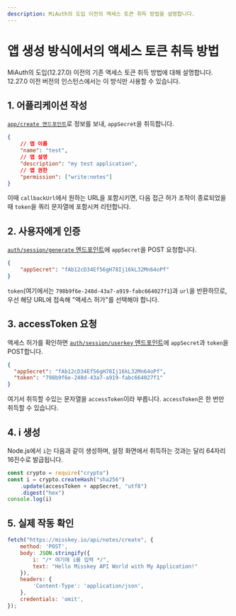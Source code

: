```yaml
---
description: MiAuth의 도입 이전의 액세스 토큰 취득 방법을 설명합니다.
---
```


# 앱 생성 방식에서의 액세스 토큰 취득 방법
MiAuth의 도입(12.27.0) 이전의 기존 액세스 토큰 취득 방법에 대해 설명합니다.
12.27.0 이전 버전의 인스턴스에서는 이 방식만 사용할 수 있습니다.

## 1. 어플리케이션 작성
[`app/create 엔드포인트`](endpoints/app/create.html)로 정보를 보내, `appSecret`을 취득합니다.
```json
{
    // 앱 이름
    "name": "test",
    // 앱 설명
    "description": "my test application",
    // 앱 권한
    "permission": ["write:notes"]
}
```

이때 `callbackUrl`에서 원하는 URL을 포함시키면, 다음 접근 허가 조작이 종료되었을 때 `token`을 쿼리 문자열에 포함시켜 리턴합니다.

## 2. 사용자에게 인증
[`auth/session/generate` 엔드포인트](endpoints/auth/session/generate)에 `appSecret`을 POST 요청합니다.
```json
{
    "appSecret": "fAb12cD34Ef56gH78Ij16kL32Mn64oPf"
}
```

`token`(여기에서는 `798b9f6e-248d-43a7-a919-fabc664027f1`)과 `url`을 반환하므로, 우선 해당 URL에 접속해 "액세스 허가"를 선택해야 합니다.

## 3. accessToken 요청
액세스 허가를 확인하면 [`auth/session/userkey` 엔드포인트](endpoints/auth/session/userkey)에 `appSecret`과 `token`을 POST합니다.
```json
{
  "appSecret": "fAb12cD34Ef56gH78Ij16kL32Mn64oPf",
  "token": "798b9f6e-248d-43a7-a919-fabc664027f1"
}
```

여기서 취득할 수있는 문자열을 `accessToken`이라 부릅니다. `accessToken`은 한 번만 취득할 수 있습니다.

## 4. i 생성
Node.js에서 `i`는 다음과 같이 생성하며, 설정 화면에서 취득하는 것과는 달리 64자리 16진수로 발급됩니다.
```javascript
const crypto = require("crypto")
const i = crypto.createHash("sha256")
    .update(accessToken + appSecret, "utf8")
    .digest("hex")
console.log(i)
```

## 5. 실제 작동 확인
```javascript
fetch("https://misskey.io/api/notes/create", {
    method: 'POST',
    body: JSON.stringify({
        i: "/* 여기에 i를 입력 */",
        text: "Hello Misskey API World with My Application!"
    }),
    headers: {
        'Content-Type': 'application/json',
    },
	credentials: 'omit',
});
```
